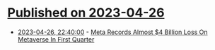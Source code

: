 # [Published on 2023-04-26](index.md)

* [2023-04-26, 22:40:00](https://tech.slashdot.org/story/23/04/26/2228249/meta-records-almost-4-billion-loss-on-metaverse-in-first-quarter?utm_source=rss1.0mainlinkanon&utm_medium=feed) - [Meta Records Almost $4 Billion Loss On Metaverse In First Quarter](https://tech.slashdot.org/story/23/04/26/2228249/meta-records-almost-4-billion-loss-on-metaverse-in-first-quarter?utm_source=rss1.0mainlinkanon&utm_medium=feed)
